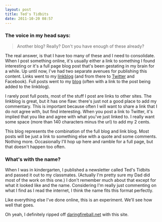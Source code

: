 ```yaml
---
layout: post
title: Ted's Tidbits
date: 2011-10-20 08:57
---
```


### The voice in my head says: ###
> Another blog?  Really?  Don't you have enough of these already?

The real answer, is that I have too many of these and I need to
consolidate.  When I post something online, it's usually either a link
to something I found interesting or it's a full page blog post that's
been gestating in my brain for a while.  Up until now, I've had two
separate avenues for publishing this content.  Links went to my
[linkblog][1] (and from there to [Twitter][2] and Facebook).  Full posts
went to my [blog][3] (often with a link to the post being added to the
linkblog).

I rarely post full posts, most of the stuff I post are links to other
sites.  The linkblog is great, but it has one flaw: there's just not a
good place to add my commentary.  This is important because often I will
want to share a link that I do not agree with, but find interesting.
When you post a link to Twitter, it's implied that you like and agree
with what you've just linked to.  I really want some space (more than
140 characters minus the url) to add my 2 cents.

This blog represents the combination of the full blog and link blog.
Most posts will be just a link to something else with a quote and some
comments.  Nothing more.  Occasionally I'll hop up here and ramble for
a full page, but that doesn't happen too often.

### What's with the name? ###

When I was in kindergarten, I published a newsletter called Ted's
Tidbits and passed it out to my classmates.  (Actually I'm pretty sure
my Dad did most of the work on this one.)  I don't remember much about
that except for what it looked like and the name.  Considering I'm
really just commenting on what I find as I read the internet, I think
the name fits this format perfectly.

Like everything else I've done online, this is an experiment.  We'll see
how well that goes.

Oh yeah, I definitely ripped off [daringfireball.net][4] with this site.

[1]: http://static.tedchoward.com/radio2/ted/linkblog.html
[2]: http://twitter.com/tedchoward
[3]: http://blog.tedchoward.com
[4]: http://daringfireball.net

